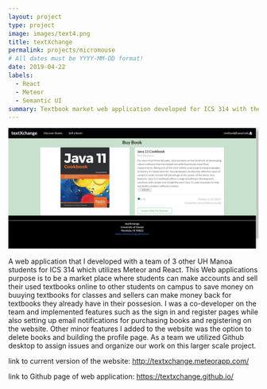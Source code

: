 ```yaml
---
layout: project
type: project
image: images/text4.png
title: textXchange
permalink: projects/micromouse
# All dates must be YYYY-MM-DD format!
date: 2019-04-22
labels:
  - React
  - Meteor
  - Semantic UI
summary: Textbook market web application developed for ICS 314 with the goal of developing a website.
---
```


<img class="ui medium right floated rounded image" src="../images/text3.png">

A web application that I developed with a team of 3 other UH Manoa students for ICS 314 which utilizes Meteor and React. This Web applications purpose is to be a market place where students can make accounts and sell their used textbooks online to other students on campus to save money on buuying textbooks for classes and sellers can make money back for textbooks they already have in their possesion. I was a co-developer on the team and implemented features such as the sign in and register pages while also setting up email notifications for purchasing books and registering on the website. Other minor features I added to the website was the option to delete books and building the profile page. As a team we utilized Github desktop to assign issues and organize our work on this larger scale project.


link to current version of the website: http://textxchange.meteorapp.com/

link to Github page of web application: https://textxchange.github.io/
